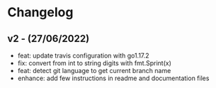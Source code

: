 # Changelog

## v2 - (27/06/2022)

 - feat: update travis configuration with go1.17.2
 - fix: convert from int to string digits with fmt.Sprint(x)
 - feat: detect git language to get current branch name
 - enhance: add few instructions in readme and documentation files
